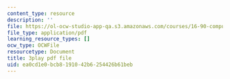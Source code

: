 ```yaml
---
content_type: resource
description: ''
file: https://ol-ocw-studio-app-qa.s3.amazonaws.com/courses/16-90-computational-methods-in-aerospace-engineering-spring-2014/ea0cd1e0bcb8191042b6254426b61beb_DZtkqqY2Jn4.pdf
file_type: application/pdf
learning_resource_types: []
ocw_type: OCWFile
resourcetype: Document
title: 3play pdf file
uid: ea0cd1e0-bcb8-1910-42b6-254426b61beb
---
```


